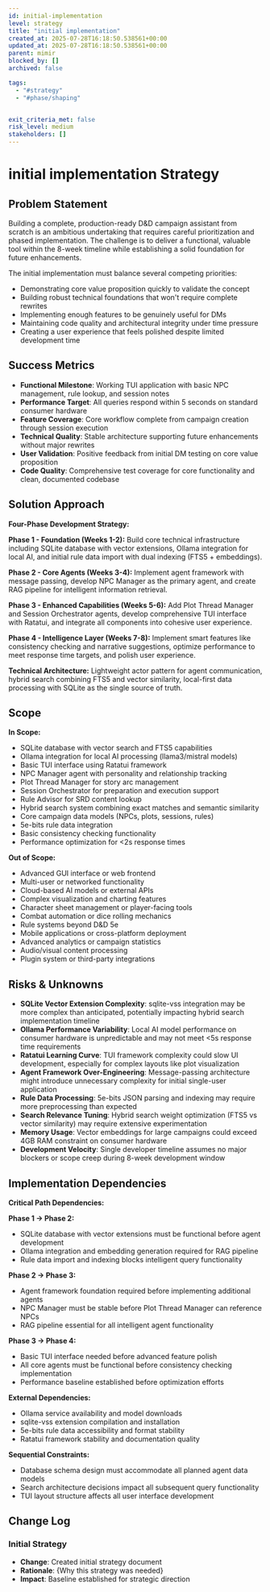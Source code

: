 ```yaml
---
id: initial-implementation
level: strategy
title: "initial implementation"
created_at: 2025-07-28T16:18:50.538561+00:00
updated_at: 2025-07-28T16:18:50.538561+00:00
parent: mimir
blocked_by: []
archived: false

tags:
  - "#strategy"
  - "#phase/shaping"


exit_criteria_met: false
risk_level: medium
stakeholders: []
---
```


# initial implementation Strategy

## Problem Statement

Building a complete, production-ready D&D campaign assistant from scratch is an ambitious undertaking that requires careful prioritization and phased implementation. The challenge is to deliver a functional, valuable tool within the 8-week timeline while establishing a solid foundation for future enhancements.

The initial implementation must balance several competing priorities:
- Demonstrating core value proposition quickly to validate the concept
- Building robust technical foundations that won't require complete rewrites
- Implementing enough features to be genuinely useful for DMs
- Maintaining code quality and architectural integrity under time pressure
- Creating a user experience that feels polished despite limited development time

## Success Metrics

- **Functional Milestone**: Working TUI application with basic NPC management, rule lookup, and session notes
- **Performance Target**: All queries respond within 5 seconds on standard consumer hardware
- **Feature Coverage**: Core workflow complete from campaign creation through session execution
- **Technical Quality**: Stable architecture supporting future enhancements without major rewrites
- **User Validation**: Positive feedback from initial DM testing on core value proposition
- **Code Quality**: Comprehensive test coverage for core functionality and clean, documented codebase

## Solution Approach

**Four-Phase Development Strategy:**

**Phase 1 - Foundation (Weeks 1-2):**
Build core technical infrastructure including SQLite database with vector extensions, Ollama integration for local AI, and initial rule data import with dual indexing (FTS5 + embeddings).

**Phase 2 - Core Agents (Weeks 3-4):**
Implement agent framework with message passing, develop NPC Manager as the primary agent, and create RAG pipeline for intelligent information retrieval.

**Phase 3 - Enhanced Capabilities (Weeks 5-6):**
Add Plot Thread Manager and Session Orchestrator agents, develop comprehensive TUI interface with Ratatui, and integrate all components into cohesive user experience.

**Phase 4 - Intelligence Layer (Weeks 7-8):**
Implement smart features like consistency checking and narrative suggestions, optimize performance to meet response time targets, and polish user experience.

**Technical Architecture:**
Lightweight actor pattern for agent communication, hybrid search combining FTS5 and vector similarity, local-first data processing with SQLite as the single source of truth.

## Scope

**In Scope:**
- SQLite database with vector search and FTS5 capabilities
- Ollama integration for local AI processing (llama3/mistral models)
- Basic TUI interface using Ratatui framework
- NPC Manager agent with personality and relationship tracking
- Plot Thread Manager for story arc management
- Session Orchestrator for preparation and execution support
- Rule Advisor for SRD content lookup
- Hybrid search system combining exact matches and semantic similarity
- Core campaign data models (NPCs, plots, sessions, rules)
- 5e-bits rule data integration
- Basic consistency checking functionality
- Performance optimization for <2s response times

**Out of Scope:**
- Advanced GUI interface or web frontend
- Multi-user or networked functionality
- Cloud-based AI models or external APIs
- Complex visualization and charting features
- Character sheet management or player-facing tools
- Combat automation or dice rolling mechanics
- Rule systems beyond D&D 5e
- Mobile applications or cross-platform deployment
- Advanced analytics or campaign statistics
- Audio/visual content processing
- Plugin system or third-party integrations

## Risks & Unknowns

- **SQLite Vector Extension Complexity**: sqlite-vss integration may be more complex than anticipated, potentially impacting hybrid search implementation timeline
- **Ollama Performance Variability**: Local AI model performance on consumer hardware is unpredictable and may not meet <5s response time requirements
- **Ratatui Learning Curve**: TUI framework complexity could slow UI development, especially for complex layouts like plot visualization
- **Agent Framework Over-Engineering**: Message-passing architecture might introduce unnecessary complexity for initial single-user application
- **Rule Data Processing**: 5e-bits JSON parsing and indexing may require more preprocessing than expected
- **Search Relevance Tuning**: Hybrid search weight optimization (FTS5 vs vector similarity) may require extensive experimentation
- **Memory Usage**: Vector embeddings for large campaigns could exceed 4GB RAM constraint on consumer hardware
- **Development Velocity**: Single developer timeline assumes no major blockers or scope creep during 8-week development window

## Implementation Dependencies

**Critical Path Dependencies:**

**Phase 1 → Phase 2:**
- SQLite database with vector extensions must be functional before agent development
- Ollama integration and embedding generation required for RAG pipeline
- Rule data import and indexing blocks intelligent query functionality

**Phase 2 → Phase 3:**
- Agent framework foundation required before implementing additional agents
- NPC Manager must be stable before Plot Thread Manager can reference NPCs
- RAG pipeline essential for all intelligent agent functionality

**Phase 3 → Phase 4:**
- Basic TUI interface needed before advanced feature polish  
- All core agents must be functional before consistency checking implementation
- Performance baseline established before optimization efforts

**External Dependencies:**
- Ollama service availability and model downloads
- sqlite-vss extension compilation and installation
- 5e-bits rule data accessibility and format stability
- Ratatui framework stability and documentation quality

**Sequential Constraints:**
- Database schema design must accommodate all planned agent data models
- Search architecture decisions impact all subsequent query functionality
- TUI layout structure affects all user interface development

## Change Log

###  Initial Strategy
- **Change**: Created initial strategy document
- **Rationale**: {Why this strategy was needed}
- **Impact**: Baseline established for strategic direction